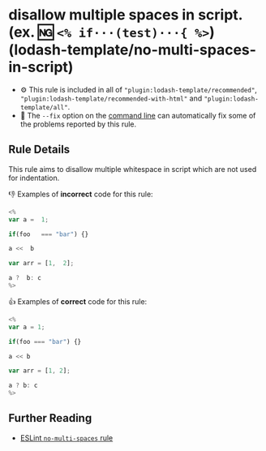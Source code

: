 # disallow multiple spaces in script. (ex. :ng: `<% if···(test)···{ %>`) (lodash-template/no-multi-spaces-in-script)

- :gear: This rule is included in all of `"plugin:lodash-template/recommended"`, `"plugin:lodash-template/recommended-with-html"` and `"plugin:lodash-template/all"`.
- :wrench: The `--fix` option on the [command line](http://eslint.org/docs/user-guide/command-line-interface#fix) can automatically fix some of the problems reported by this rule.

## Rule Details

This rule aims to disallow multiple whitespace in script which are not used for indentation.

:-1: Examples of **incorrect** code for this rule:

```js
<%
var a =  1;

if(foo   === "bar") {}

a <<  b

var arr = [1,  2];

a ?  b: c
%>
```

:+1: Examples of **correct** code for this rule:

```js
<%
var a = 1;

if(foo === "bar") {}

a << b

var arr = [1, 2];

a ? b: c
%>
```

## Further Reading

* [ESLint `no-multi-spaces` rule](https://eslint.org/docs/rules/no-multi-spaces)